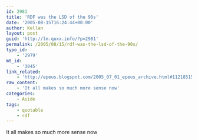 ```yaml
---
id: 2981
title: 'RDF was the LSD of the 90s'
date: '2005-08-15T16:24:44+00:00'
author: Kellan
layout: post
guid: 'http://lm.quxx.info/?p=2981'
permalink: /2005/08/15/rdf-was-the-lsd-of-the-90s/
typo_id:
    - '2979'
mt_id:
    - '3045'
link_related:
    - 'http://epeus.blogspot.com/2005_07_01_epeus_archive.html#112185151597425867'
raw_content:
    - 'It all makes so much more sense now'
categories:
    - Aside
tags:
    - quotable
    - rdf
---
```


It all makes so much more sense now